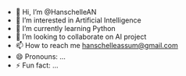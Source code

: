 - 👋 Hi, I’m @HanschelleAN
- 👀 I’m interested in Artificial Intelligence
- 🌱 I’m currently learning Python
- 💞️ I’m looking to collaborate on AI project
- 📫 How to reach me hanschelleassum@gmail.com
- 😄 Pronouns: ...
- ⚡ Fun fact: ...

<!---
HanschelleAN/HanschelleAN is a ✨ special ✨ repository because its `README.md` (this file) appears on your GitHub profile.
You can click the Preview link to take a look at your changes.
--->
